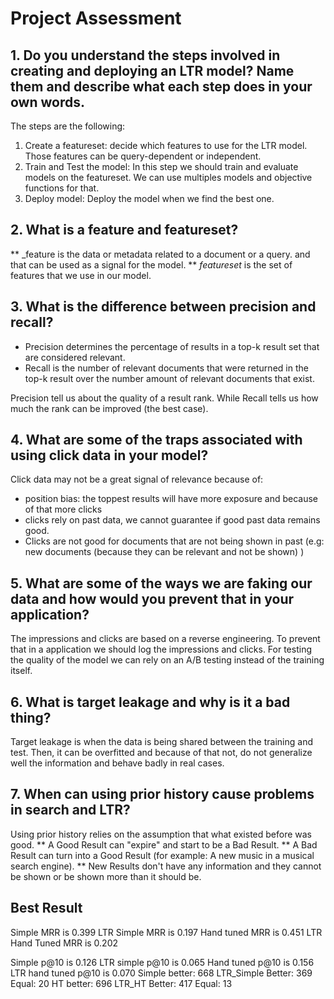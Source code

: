 # Project Assessment

## 1. Do you understand the steps involved in creating and deploying an LTR model?  Name them and describe what each step does in your own words.

The steps are the following:
1) Create a featureset: decide which features to use for the LTR model. Those features can be query-dependent or independent.
2) Train and Test the model: In this step we should train and evaluate models on the featureset. We can use multiples models and objective functions for that.
3) Deploy model: Deploy the model when we find the best one.


## 2. What is a feature and featureset?

** _feature is the data or metadata related to a document or a query. and that can be used as a signal for the model.
** _featureset_ is the set of features that we use in our model. 

## 3. What is the difference between precision and recall?

- Precision determines the percentage of results in a top-k result set that are considered relevant.
- Recall is the number of relevant documents that were returned in the top-k result over the number amount of relevant documents that exist.

Precision tell us about the quality of a result rank. While Recall tells us how much the rank can be improved (the best case).

## 4. What are some of the traps associated with using click data in your model?

Click data may not be a great signal of relevance because of:
- position bias: the toppest results will have more exposure and because of that more clicks
- clicks rely on past data, we cannot guarantee if good past data remains good. 
- Clicks are not good for documents that are not being shown in past (e.g: new documents (because they can be relevant and not be shown) )

## 5. What are some of the ways we are faking our data and how would you prevent that in your application?

The impressions and clicks are based on a reverse engineering. To prevent that in a application we should log the impressions and clicks. For testing the quality of the model we can rely on an A/B testing instead of the training itself. 

## 6. What is target leakage and why is it a bad thing?

Target leakage is when the data is being shared between the training and test. Then, it can be overfitted and because of that not, do not generalize well the information and behave badly in real cases.

## 7. When can using prior history cause problems in search and LTR?

Using prior history relies on the assumption that what existed before was good. 
** A Good Result can "expire" and start to be a Bad Result. 
** A Bad Result can turn into a Good Result (for example: A new music in a musical search engine).
** New Results don't have any information and they cannot be shown or be shown more than it should be. 



## Best Result

Simple MRR is 0.399
LTR Simple MRR is 0.197
Hand tuned MRR is 0.451
LTR Hand Tuned MRR is 0.202

Simple p@10 is 0.126
LTR simple p@10 is 0.065
Hand tuned p@10 is 0.156
LTR hand tuned p@10 is 0.070
Simple better: 668 LTR_Simple Better: 369 Equal: 20
HT better: 696 LTR_HT Better: 417 Equal: 13